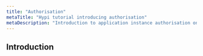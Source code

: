 ```yaml
---
title: "Authorisation"
metaTitle: "Hypi tutorial introducing authorisation"
metaDescription: "Introduction to application instance authorisation on the Hypi platform"
---
```


## Introduction
